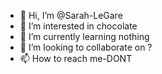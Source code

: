 - 👋 Hi, I’m @Sarah-LeGare
- 👀 I’m interested in chocolate
- 🌱 I’m currently learning nothing
- 💞️ I’m looking to collaborate on ?
- 📫 How to reach me-DONT
<!---
Sarah-LeGare/Sarah-LeGare is a ✨ special ✨ repository because its `README.md` (this file) appears on your GitHub profile.
You can click the Preview link to take a look at your changes.
--->
